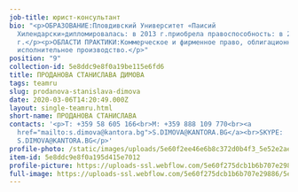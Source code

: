 ```yaml
---
job-title: юрист-консультант
bio: "<p>ОБРАЗОВАНИЕ:Пловдивский Университет «Паисий
  Хилендарски»дипломировалась: в 2013 г.приобрела правоспособность: в 2014
  г.</p><p>ОБЛАСТИ ПРАКТИКИ:Коммерческое и фирменное право, облигационное право,
  исполнительное производство.</p>"
position: "9"
collection-id: 5e8ddc9e8f0a19be115e6fd6
title: ПРОДАНОВА СТАНИСЛАВА ДИМОВА
tags: teamru
slug: prodanova-stanislava-dimova
date: 2020-03-06T14:20:49.000Z
layout: single-teamru.html
short-name: ПРОДАНОВА СТАНИСЛАВА
contacts: '<p>T: +359 58 605 166<br>M: +359 888 109 770<br><a
  href="mailto:s.dimova@kantora.bg">S.DIMOVA@KANTORA.BG</a><br>SKYPE:
  S.DIMOVA@KANTORA.BG</p>'
profile-photo: /static/images/uploads/5e60f2ee46e6b8c372d0b4f3_5e52e2ae2c16e8b68d13c4be_5ca3923cdb5d2ee409ea7617_prodanova_small.jpeg
item-id: 5e8ddc9e8f0a195d415e7012
profile-picture: https://uploads-ssl.webflow.com/5e60f275dcb1b6b707e29886/5e60f2ee46e6b8c372d0b4f3_5e52e2ae2c16e8b68d13c4be_5ca3923cdb5d2ee409ea7617_Prodanova_Small.jpeg
full-image: https://uploads-ssl.webflow.com/5e60f275dcb1b6b707e29886/5e60f2ee46e6b823a3d0b4f4_5e52e2ae2c16e865fa13c4bf_5ca39237ab12cd453abea541_Prodanova.jpeg
---
```

